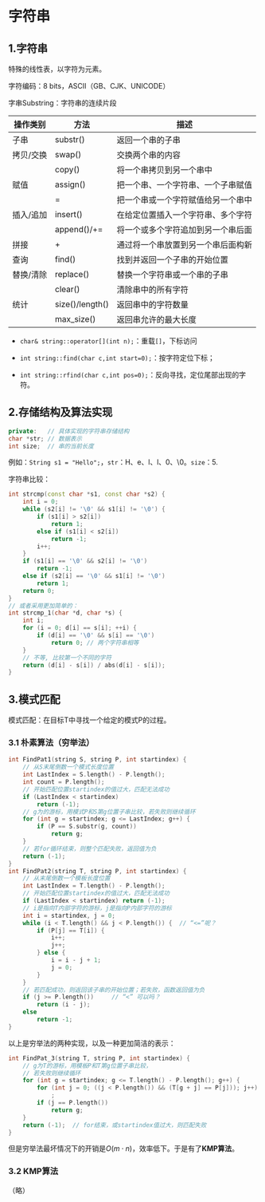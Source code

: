 # 字符串

## 1.字符串

特殊的线性表，以字符为元素。

字符编码：8 bits，ASCII（GB、CJK、UNICODE）

字串Substring：字符串的连续片段

| 操作类别  | 方法              | 描述                |
| ----- | --------------- | ----------------- |
| 子串    | substr()        | 返回一个串的子串          |
| 拷贝/交换 | swap()          | 交换两个串的内容          |
|       | copy()          | 将一个串拷贝到另一个串中      |
| 赋值    | assign()        | 把一个串、一个字符串、一个子串赋值 |
|       | =               | 把一个串或一个字符赋值给另一个串中 |
| 插入/追加 | insert()        | 在给定位置插入一个字符串、多个字符 |
|       | append()/+=     | 将一个或多个字符追加到另一个串后面 |
| 拼接    | +               | 通过将一个串放置到另一个串后面构新 |
| 查询    | find()          | 找到并返回一个子串的开始位置    |
| 替换/清除 | replace()       | 替换一个字符串或一个串的子串    |
|       | clear()         | 清除串中的所有字符         |
| 统计    | size()/length() | 返回串中的字符数量         |
|       | max_size()      | 返回串允许的最大长度        |

- `char& string::operator[](int n);`：重载`[]`，下标访问

- `int string::find(char c,int start=0);`：按字符定位下标；

- `int string::rfind(char c,int pos=0);`：反向寻找，定位尾部出现的字符。

## 2.存储结构及算法实现

```cpp
private:   // 具体实现的字符串存储结构
char *str; // 数据表示
int size;  // 串的当前长度
```

例如：`String s1 = "Hello";`，`str`：H、e、l、l、0、\0。`size`：5.

字符串比较：

```cpp
int strcmp(const char *s1, const char *s2) {
    int i = 0;
    while (s2[i] != '\0' && s1[i] != '\0') {
        if (s1[i] > s2[i])
            return 1;
        else if (s1[i] < s2[i])
            return -1;
        i++;
    }
    if (s1[i] == '\0' && s2[i] != '\0')
        return -1;
    else if (s2[i] == '\0' && s1[i] != '\0')
        return 1;
    return 0;
}
// 或者采用更加简单的：
int strcmp_1(char *d, char *s) {
    int i;
    for (i = 0; d[i] == s[i]; ++i) {
        if (d[i] == '\0' && s[i] == '\0')
            return 0; // 两个字符串相等
    }
    // 不等, 比较第一个不同的字符
    return (d[i] - s[i]) / abs(d[i] - s[i]);
}
```

## 3.模式匹配

模式匹配：在目标T中寻找一个给定的模式P的过程。

### 3.1 朴素算法（穷举法）

```cpp
int FindPat1(string S, string P, int startindex) {
    // 从S末尾倒数一个模式长度位置
    int LastIndex = S.length() - P.length();
    int count = P.length();
    // 开始匹配位置startindex的值过大，匹配无法成功
    if (LastIndex < startindex)
        return (-1);
    // g为的游标，用模式P和S第g位置子串比较，若失败则继续循环
    for (int g = startindex; g <= LastIndex; g++) {
        if (P == S.substr(g, count))
            return g;
    }
    // 若for循环结束，则整个匹配失败，返回值为负
    return (-1);
}
int FindPat2(string T, string P, int startindex) {
    // 从末尾倒数一个模板长度位置
    int LastIndex = T.length() - P.length();
    // 开始匹配位置startindex的值过大，匹配无法成功
    if (LastIndex < startindex) return (-1);
    // i是指向T内部字符的游标，j是指向P内部字符的游标
    int i = startindex, j = 0;
    while (i < T.length() && j < P.length()) {  // “<=”呢？
        if (P[j] == T[i]) {
            i++;
            j++;
        } else {
            i = i - j + 1;
            j = 0;
        }
    }
    // 若匹配成功，则返回该子串的开始位置；若失败，函数返回值为负
    if (j >= P.length())     // “<” 可以吗？
        return (i - j);
    else
        return -1;
}
```

以上是穷举法的两种实现，以及一种更加简洁的表示：

```cpp
int FindPat_3(string T, string P, int startindex) {
    // g为T的游标，用模板P和T第g位置子串比较，
    // 若失败则继续循环
    for (int g = startindex; g <= T.length() - P.length(); g++) {
        for (int j = 0; ((j < P.length()) && (T[g + j] == P[j])); j++)
            ;
        if (j == P.length())
            return g;
    }
    return (-1);  // for结束，或startindex值过大，则匹配失败
}
```

但是穷举法最坏情况下的开销是$O(m\cdot n)$，效率低下。于是有了**KMP算法**。

### 3.2 KMP算法

（略）
